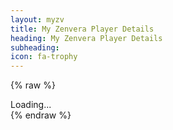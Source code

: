 ```yaml
---
layout: myzv
title: My Zenvera Player Details
heading: My Zenvera Player Details
subheading:
icon: fa-trophy
---
```

{% raw %}
<div id="details">Loading...</div>
<script src="js/purl.js"></script>
<script>
    $(document).ready( function() {
        var id = $.url().param('id');
        $('#mheader').css('padding-top', '0');
        $('#page-icon').html('<img src="https://myzv.herokuapp.com/myzv-img/character.php?id=' + id + '" alt="Player Image"/>' );
        $.get('https://myzv.herokuapp.com/view-player.php?id=' + id, function( data ) { $( '#details' ).html( data ); $('#pheading').text( $('#name-value').text() ); $('#psubheading').html( $('#guild-value').html() ); });
    });
</script>
{% endraw %}